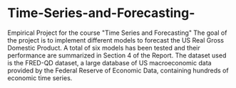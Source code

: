 # Time-Series-and-Forecasting-
Empirical Project for the course "Time Series and Forecasting"
The goal of the project is to implement different models to forecast the US Real Gross Domestic
Product. A total of six models has been tested and their performance are summarized in Section 4 of the Report.
The dataset used is the FRED-QD dataset, a large database of US macroeconomic data provided
by the Federal Reserve of Economic Data, containing hundreds of economic time series.
